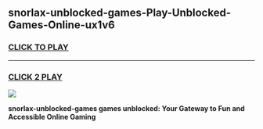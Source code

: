 
## snorlax-unblocked-games-Play-Unblocked-Games-Online-ux1v6
<h3>
<a href="https://premium76.site?title=snorlax-unblocked-games&ref=25A">CLICK TO PLAY</a></h3>
<hr>

<h3>
<a href="https://premium76.site?title=snorlax-unblocked-games&ref=25A">CLICK 2 PLAY</a>
  
</h3>

<a href="https://premium76.site?title=snorlax-unblocked-games&ref=25A"><img src="https://clearcache.store/games.png"></a>


**snorlax-unblocked-games games unblocked: Your Gateway to Fun and Accessible Online Gaming**
